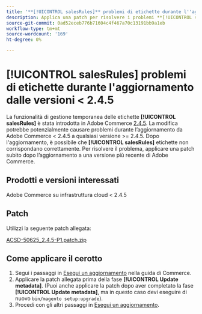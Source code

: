 ```yaml
---
title: '**[!UICONTROL salesRules]** problemi di etichette durante l''aggiornamento dalle versioni < 2.4.5'
description: Applica una patch per risolvere i problemi **[!UICONTROL salesRules]** durante l'aggiornamento da Adobe Commerce versioni < 2.4.5.
source-git-commit: 0ad52eceb776b71604c4f467a70c13191bb9a1eb
workflow-type: tm+mt
source-wordcount: '169'
ht-degree: 0%

---
```


# **[!UICONTROL salesRules]** problemi di etichette durante l&#39;aggiornamento dalle versioni &lt; 2.4.5

La funzionalità di gestione temporanea delle etichette **[!UICONTROL salesRules]** è stata introdotta in Adobe Commerce [2.4.5](/docs/commerce-operations/release/notes/adobe-commerce/2-4-5.html). La modifica potrebbe potenzialmente causare problemi durante l’aggiornamento da Adobe Commerce &lt; 2.4.5 a qualsiasi versione >= 2.4.5. Dopo l&#39;aggiornamento, è possibile che **[!UICONTROL salesRules]** etichette non corrispondano correttamente. Per risolvere il problema, applicare una patch subito dopo l’aggiornamento a una versione più recente di Adobe Commerce.

## Prodotti e versioni interessati

Adobe Commerce su infrastruttura cloud &lt; 2.4.5

## Patch

Utilizzi la seguente patch allegata:

[ACSD-50625_2.4.5-P1.patch.zip](assets/ACSD-50625_2.4.5-p1.patch.zip)

## Come applicare il cerotto

1. Segui i passaggi in [Esegui un aggiornamento](https://experienceleague.adobe.com/docs/commerce-operations/upgrade-guide/implementation/perform-upgrade.html?lang=it) nella guida di Commerce.
1. Applicare la patch allegata prima della fase **[!UICONTROL Update metadata]**.
(Puoi anche applicare la patch dopo aver completato la fase **[!UICONTROL Update metadata]**, ma in questo caso devi eseguire di nuovo `bin/magento setup:upgrade`).
1. Procedi con gli altri passaggi in [Esegui un aggiornamento](https://experienceleague.adobe.com/docs/commerce-operations/upgrade-guide/implementation/perform-upgrade.html?lang=it).
